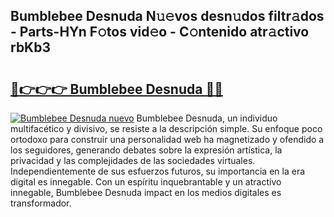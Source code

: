 ## Bumblebee Desnuda N𝚞𝚎vos desn𝚞dos filtr𝚊dos - Parts-HYn F𝚘tos vid𝚎o - C𝚘ntenido atr𝚊ctivo rbKb3

# <h2><a href="http://mb8j8kw.tromn.icu/?c=Bumblebee+Desnuda">🔗👉👉👉 Bumblebee Desnuda 🔗🔗</a></h2>

[![Bumblebee Desnuda nuevo](https://i.imgur.com/pEAQMta.gif)](http://mb8j8kw.tromn.icu/?c=Bumblebee+Desnuda)
Bumblebee Desnuda, un individuo multifacético y divisivo, se resiste a la descripción simple. Su enfoque poco ortodoxo para construir una personalidad web ha magnetizado y ofendido a los seguidores, generando debates sobre la expresión artística, la privacidad y las complejidades de las sociedades virtuales. Independientemente de sus esfuerzos futuros, su importancia en la era digital es innegable. Con un espíritu inquebrantable y un atractivo innegable, Bumblebee Desnuda impact en los medios digitales es transformador.
